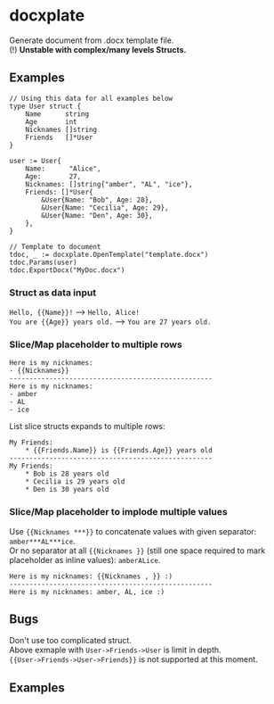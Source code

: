 # docxplate
Generate document from .docx template file.  
(!) **Unstable with complex/many levels Structs.**


## Examples

    // Using this data for all examples below
    type User struct {
		Name      string
		Age       int
		Nicknames []string
		Friends   []*User
	}

	user := User{
		Name:      "Alice",
		Age:       27,
		Nicknames: []string{"amber", "AL", "ice"},
		Friends: []*User{
			&User{Name: "Bob", Age: 28},
			&User{Name: "Cecilia", Age: 29},
			&User{Name: "Den", Age: 30},
		},
	}

    // Template to document
    tdoc, _ := docxplate.OpenTemplate("template.docx")
    tdoc.Params(user)
    tdoc.ExportDocx("MyDoc.docx")


### Struct as data input
`Hello, {{Name}}!` --> `Hello, Alice!`  
`You are {{Age}} years old.` --> `You are 27 years old.`

### Slice/Map placeholder to multiple rows

    Here is my nicknames:
    - {{Nicknames}}    
    ---------------------------------------------------
    Here is my nicknames:
    - amber
    - AL
    - ice

List slice structs expands to multiple rows:

    My Friends:
        * {{Friends.Name}} is {{Friends.Age}} years old
    ---------------------------------------------------
    My Friends:
        * Bob is 28 years old
        * Cecilia is 29 years old
        * Den is 30 years old

### Slice/Map placeholder to implode multiple values
Use `{{Nicknames ***}}` to concatenate values with given separator: `amber***AL***ice`.  
Or no separator at all `{{Nicknames }}` (still one space required to mark placeholder as inline values): `amberALice`.  

    Here is my nicknames: {{Nicknames , }} :)
    ---------------------------------------------------
    Here is my nicknames: amber, AL, ice :)



## Bugs
Don't use too complicated struct.  
Above exmaple with `User->Friends->User` is limit in depth.  
`{{User->Friends->User->Friends}}` is not supported at this moment.




## Examples
